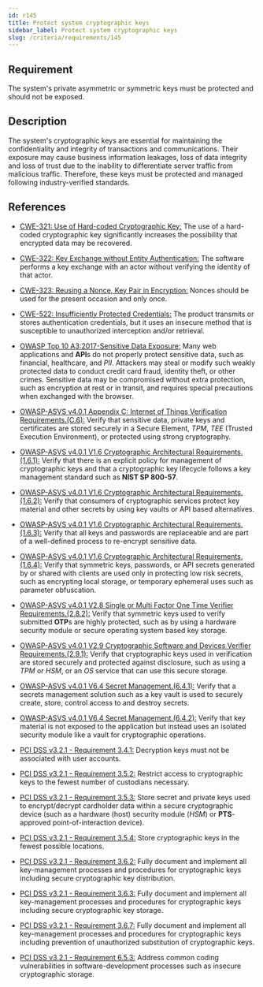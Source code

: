 ```yaml
---
id: r145
title: Protect system cryptographic keys
sidebar_label: Protect system cryptographic keys
slug: /criteria/requirements/145
---
```


## Requirement

The system's private asymmetric
or symmetric keys
must be protected
and should not be exposed.

## Description

The system's cryptographic keys
are essential
for maintaining the confidentiality
and integrity of transactions
and communications.
Their exposure
may cause business information leakages,
loss of data integrity
and loss of trust due to the inability
to differentiate server traffic
from malicious traffic.
Therefore,
these keys must be
protected and managed
following industry-verified standards.

## References

- [CWE-321: Use of Hard-coded Cryptographic Key:](https://cwe.mitre.org/data/definitions/321.html)
  The use of a hard-coded cryptographic key
  significantly increases
  the possibility that encrypted data
  may be recovered.

- [CWE-322: Key Exchange without Entity Authentication:](https://cwe.mitre.org/data/definitions/322.html)
  The software performs
  a key exchange with an actor
  without verifying
  the identity of that actor.

- [CWE-323: Reusing a Nonce, Key Pair in Encryption:](https://cwe.mitre.org/data/definitions/323.html)
  Nonces should be used
  for the present occasion
  and only once.

- [CWE-522: Insufficiently Protected Credentials:](https://cwe.mitre.org/data/definitions/522.html)
  The product transmits
  or stores authentication credentials,
  but it uses an insecure method
  that is susceptible to unauthorized interception
  and/or retrieval.

- [OWASP Top 10 A3:2017-Sensitive Data Exposure:](https://owasp.org/www-project-top-ten/OWASP_Top_Ten_2017/Top_10-2017_A3-Sensitive_Data_Exposure)
  Many web applications and **API**s
  do not properly protect sensitive data,
  such as financial, healthcare,
  and *PII*.
  Attackers may steal
  or modify such weakly protected data
  to conduct credit card fraud,
  identity theft, or other crimes.
  Sensitive data may be compromised
  without extra protection,
  such as encryption
  at rest or in transit,
  and requires special precautions
  when exchanged with the browser.

- [OWASP-ASVS v4.0.1 Appendix C: Internet of Things Verification Requirements.(C.6):](https://owasp.org/www-pdf-archive/OWASP_Application_Security_Verification_Standard_4.0-en.pdf)
  Verify that sensitive data,
  private keys and certificates
  are stored securely in a Secure Element,
  *TPM*, *TEE* (Trusted Execution Environment),
  or protected using
  strong cryptography.

- [OWASP-ASVS v4.0.1 V1.6 Cryptographic Architectural Requirements.(1.6.1):](https://owasp.org/www-pdf-archive/OWASP_Application_Security_Verification_Standard_4.0-en.pdf)
  Verify that there is an explicit policy
  for management of cryptographic keys
  and that a cryptographic key lifecycle follows
  a key management standard
  such as **NIST SP 800-57**.

- [OWASP-ASVS v4.0.1 V1.6 Cryptographic Architectural Requirements.(1.6.2):](https://owasp.org/www-pdf-archive/OWASP_Application_Security_Verification_Standard_4.0-en.pdf)
  Verify that consumers
  of cryptographic services
  protect key material
  and other secrets
  by using key vaults
  or API based alternatives.

- [OWASP-ASVS v4.0.1 V1.6 Cryptographic Architectural Requirements.(1.6.3):](https://owasp.org/www-pdf-archive/OWASP_Application_Security_Verification_Standard_4.0-en.pdf)
  Verify that all keys and passwords
  are replaceable and are part
  of a well-defined process
  to re-encrypt sensitive data.

- [OWASP-ASVS v4.0.1 V1.6 Cryptographic Architectural Requirements.(1.6.4):](https://owasp.org/www-pdf-archive/OWASP_Application_Security_Verification_Standard_4.0-en.pdf)
  Verify that symmetric keys,
  passwords,
  or API secrets generated
  by or shared with clients
  are used only in protecting low risk secrets,
  such as encrypting local storage,
  or temporary ephemeral uses
  such as parameter obfuscation.

- [OWASP-ASVS v4.0.1 V2.8 Single or Multi Factor One Time Verifier Requirements.(2.8.2):](https://owasp.org/www-pdf-archive/OWASP_Application_Security_Verification_Standard_4.0-en.pdf)
  Verify that symmetric keys used
  to verify submitted **OTP**s
  are highly protected,
  such as by using a hardware security module
  or secure operating system
  based key storage.

- [OWASP-ASVS v4.0.1 V2.9 Cryptographic Software and Devices Verifier Requirements.(2.9.1):](https://owasp.org/www-pdf-archive/OWASP_Application_Security_Verification_Standard_4.0-en.pdf)
  Verify that cryptographic keys
  used in verification
  are stored securely and protected
  against disclosure,
  such as using a *TPM* or *HSM*,
  or an *OS* service that can use
  this secure storage.

- [OWASP-ASVS v4.0.1 V6.4 Secret Management.(6.4.1):](https://owasp.org/www-pdf-archive/OWASP_Application_Security_Verification_Standard_4.0-en.pdf)
  Verify that a secrets management solution
  such as a key vault
  is used to securely create,
  store, control access to
  and destroy secrets.

- [OWASP-ASVS v4.0.1 V6.4 Secret Management.(6.4.2):](https://owasp.org/www-pdf-archive/OWASP_Application_Security_Verification_Standard_4.0-en.pdf)
  Verify that key material
  is not exposed to the application
  but instead uses an isolated security module
  like a vault
  for cryptographic operations.

- [PCI DSS v3.2.1 - Requirement 3.4.1:](https://www.pcisecuritystandards.org/documents/PCI_DSS_v3-2-1.pdf)
  Decryption keys must not be associated
  with user accounts.

- [PCI DSS v3.2.1 - Requirement 3.5.2:](https://www.pcisecuritystandards.org/documents/PCI_DSS_v3-2-1.pdf)
  Restrict access to cryptographic keys
  to the fewest number
  of custodians necessary.

- [PCI DSS v3.2.1 - Requirement 3.5.3:](https://www.pcisecuritystandards.org/documents/PCI_DSS_v3-2-1.pdf)
  Store secret and private keys used
  to encrypt/decrypt cardholder data
  within a secure cryptographic device
  (such as a hardware (host) security module (*HSM*)
  or **PTS**-approved point-of-interaction device).

- [PCI DSS v3.2.1 - Requirement 3.5.4:](https://www.pcisecuritystandards.org/documents/PCI_DSS_v3-2-1.pdf)
  Store cryptographic keys
  in the fewest possible locations.

- [PCI DSS v3.2.1 - Requirement 3.6.2:](https://www.pcisecuritystandards.org/documents/PCI_DSS_v3-2-1.pdf)
  Fully document and implement
  all key-management processes and procedures
  for cryptographic keys
  including secure cryptographic key distribution.

- [PCI DSS v3.2.1 - Requirement 3.6.3:](https://www.pcisecuritystandards.org/documents/PCI_DSS_v3-2-1.pdf)
  Fully document and implement
  all key-management processes and procedures
  for cryptographic keys
  including secure cryptographic key storage.

- [PCI DSS v3.2.1 - Requirement 3.6.7:](https://www.pcisecuritystandards.org/documents/PCI_DSS_v3-2-1.pdf)
  Fully document and implement
  all key-management processes and procedures
  for cryptographic keys
  including prevention
  of unauthorized substitution
  of cryptographic keys.

- [PCI DSS v3.2.1 - Requirement 6.5.3:](https://www.pcisecuritystandards.org/documents/PCI_DSS_v3-2-1.pdf)
  Address common coding vulnerabilities
  in software-development processes
  such as insecure cryptographic storage.
